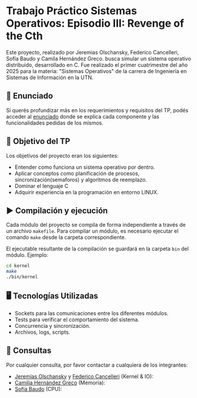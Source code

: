 # Trabajo Práctico Sistemas Operativos: Episodio III: Revenge of the Cth

Este proyecto, realizado por Jeremias Olschansky, Federico Cancelleri, Sofía Baudo y Camila Hernández Greco. busca simular un sistema operativo distribuido, desarrollado en C. Fue realizado el primer cuatrimestre del año 2025 para la materia: "Sistemas Operativos" de la carrera de Ingeniería en Sistemas de Información en la UTN. 

## 📖 Enunciado

Si querés profundizar más en los requerimientos y requisitos del TP, podés acceder al [enunciado](https://docs.google.com/document/d/1HC9Zi-kpn8jI_egJGEZe77wUCbSkwSw9Ygqqs7m_-is/edit?tab=t.0) donde se explica cada componente y las funcionalidades pedidas de los mismos. 

## 🎯 Objetivo del TP
Los objetivos del proyecto eran los siguientes: 
- Entender como funciona un sistema operativo por dentro.
- Aplicar conceptos como planificación de procesos, sincronización(semaforos) y algoritmos de reemplazo.
- Dominar el lenguaje C
- Adquirir experiencia en la programación en entorno LINUX.

## ▶️ Compilación y ejecución

Cada módulo del proyecto se compila de forma independiente a través de un
archivo `makefile`. Para compilar un módulo, es necesario ejecutar el comando
`make` desde la carpeta correspondiente.

El ejecutable resultante de la compilación se guardará en la carpeta `bin` del
módulo. Ejemplo:

```sh
cd kernel
make
./bin/kernel
```
## 🖥️ Tecnologías Utilizadas
- Sockets para las comunicaciones entre los diferentes módulos.
- Tests para verificar el comportamiento del sistema.
- Concurrencia y sincronización.
- Archivos, logs, scripts.

## 📩 Consultas
Por cualquier consulta, por favor contactar a cualquiera de los integrantes: 
- [Jeremías Olschansky](https://github.com/JeremiasOlschansky) y [Federico Cancelleri](https://github.com/fcancelleri) (Kernel & IO):
- [Camilia Hernández Greco](https://github.com/chernandezgreco) (Memoria):
- [Sofía Baudo](https://github.com/SofiaBaudo) (CPU): 
